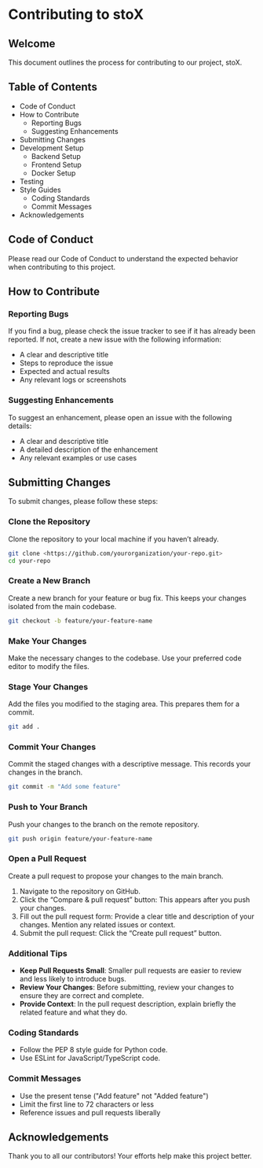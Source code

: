 # Contributing to stoX

## Welcome
This document outlines the process for contributing to our project, stoX.

## Table of Contents
- Code of Conduct
- How to Contribute
  - Reporting Bugs
  - Suggesting Enhancements
- Submitting Changes
- Development Setup
  - Backend Setup
  - Frontend Setup
  - Docker Setup
- Testing
- Style Guides
  - Coding Standards
  - Commit Messages
- Acknowledgements

## Code of Conduct
Please read our Code of Conduct to understand the expected behavior when contributing to this project.

## How to Contribute

### Reporting Bugs
If you find a bug, please check the issue tracker to see if it has already been reported. If not, create a new issue with the following information:
- A clear and descriptive title
- Steps to reproduce the issue
- Expected and actual results
- Any relevant logs or screenshots

### Suggesting Enhancements
To suggest an enhancement, please open an issue with the following details:
- A clear and descriptive title
- A detailed description of the enhancement
- Any relevant examples or use cases

## Submitting Changes

To submit changes, please follow these steps:

### Clone the Repository

Clone the repository to your local machine if you haven’t already.

```bash
git clone <https://github.com/yourorganization/your-repo.git>
cd your-repo
```

### Create a New Branch

Create a new branch for your feature or bug fix. This keeps your changes isolated from the main codebase.

```bash
git checkout -b feature/your-feature-name
```

### Make Your Changes

Make the necessary changes to the codebase. Use your preferred code editor to modify the files.

### Stage Your Changes

Add the files you modified to the staging area. This prepares them for a commit.

```bash
git add .
```

### Commit Your Changes

Commit the staged changes with a descriptive message. This records your changes in the branch.

```bash
git commit -m "Add some feature"
```

### Push to Your Branch

Push your changes to the branch on the remote repository.

```bash
git push origin feature/your-feature-name
```

### Open a Pull Request

Create a pull request to propose your changes to the main branch.

1. Navigate to the repository on GitHub.
2. Click the “Compare & pull request” button: This appears after you push your changes.
3. Fill out the pull request form: Provide a clear title and description of your changes. Mention any related issues or context.
4. Submit the pull request: Click the “Create pull request” button.

### Additional Tips

- **Keep Pull Requests Small**: Smaller pull requests are easier to review and less likely to introduce bugs.
- **Review Your Changes**: Before submitting, review your changes to ensure they are correct and complete.
- **Provide Context**: In the pull request description, explain briefly the related feature and what they do.

### Coding Standards
- Follow the PEP 8 style guide for Python code.
- Use ESLint for JavaScript/TypeScript code.

### Commit Messages
- Use the present tense ("Add feature" not "Added feature")
- Limit the first line to 72 characters or less
- Reference issues and pull requests liberally

## Acknowledgements
Thank you to all our contributors! Your efforts help make this project better.

